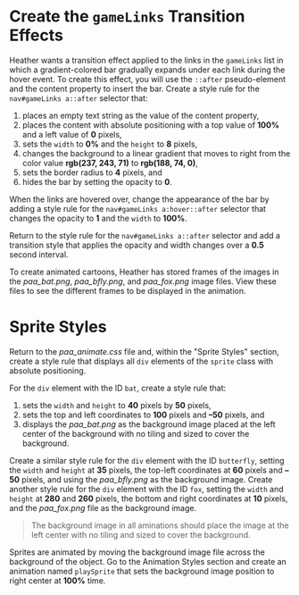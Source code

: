 # Create the `gameLinks` Transition Effects

Heather wants a transition effect applied to the links in the `gameLinks` list in which a gradient-colored bar gradually expands under each link during the hover event. To create this effect, you will use the `::after` pseudo-element and the content property to insert the bar. Create a style rule for the `nav#gameLinks a::after` selector that:

1. places an empty text string as the value of the content property,
2. places the content with absolute positioning with a top value of **100%** and a left value of **0** pixels,
3. sets the `width` to **0%** and the `height` to **8** pixels,
4. changes the background to a linear gradient that moves to right from the color value **rgb(237, 243, 71)** to **rgb(188, 74, 0)**,
5. sets the border radius to **4** pixels, and
6. hides the bar by setting the opacity to **0**.

When the links are hovered over, change the appearance of the bar by adding a style rule for the `nav#gameLinks a:hover::after` selector that changes the opacity to **1** and the `width` to **100%**.

Return to the style rule for the `nav#gameLinks a::after` selector and add a transition style that applies the opacity and width changes over a **0.5** second interval.

To create animated cartoons, Heather has stored frames of the images in the _paa_bat.png_, _paa_bfly.png_, and _paa_fox.png_ image files. View these files to see the different frames to be displayed in the animation.

# Sprite Styles

Return to the _paa_animate.css_ file and, within the "Sprite Styles" section, create a style rule that displays all `div` elements of the `sprite` class with absolute positioning.

For the `div` element with the ID `bat`, create a style rule that:

1. sets the `width` and `height` to **40** pixels by **50** pixels,
2. sets the top and left coordinates to **100** pixels and **–50** pixels, and
3. displays the _paa_bat.png_ as the background image placed at the left center of the background with no tiling and sized to cover the background.

Create a similar style rule for the `div` element with the ID `butterfly`, setting the `width` and `height` at **35** pixels, the top-left coordinates at **60** pixels and **–50** pixels, and using the _paa_bfly.png_ as the background image. Create another style rule for the `div` element with the ID `fox`, setting the `width` and `height` at **280** and **260** pixels, the bottom and right coordinates at **10** pixels, and the _paa_fox.png_ file as the background image.

> The background image in all aminations should place the image at the left center with no tiling and sized to cover the background.

Sprites are animated by moving the background image file across the background of the object. Go to the Animation Styles section and create an animation named `playSprite` that sets the background image position to right center at **100%** time.
